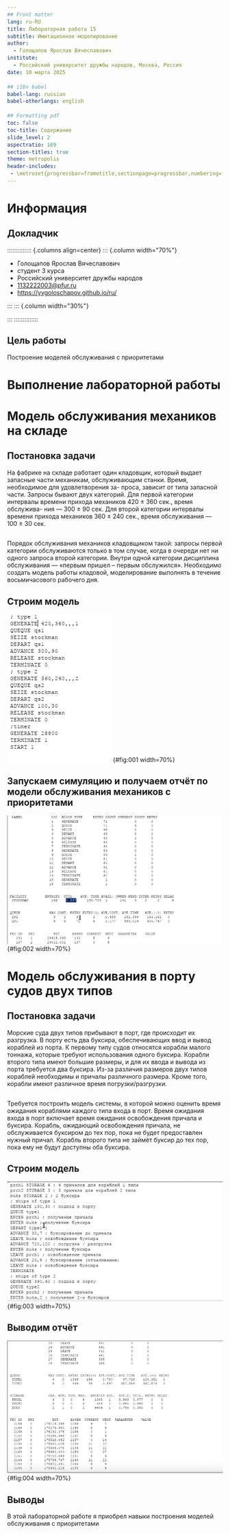 ```yaml
---
## Front matter
lang: ru-RU
title: Лабораторная работа 15
subtitle: Имитационное моделирование
author:
  - Голощапов Ярослав Вячеславович
institute:
  - Российский университет дружбы народов, Москва, Россия
date: 10 марта 2025

## i18n babel
babel-lang: russian
babel-otherlangs: english

## Formatting pdf
toc: false
toc-title: Содержание
slide_level: 2
aspectratio: 169
section-titles: true
theme: metropolis
header-includes:
 - \metroset{progressbar=frametitle,sectionpage=progressbar,numbering=fraction}
---
```


# Информация

## Докладчик

:::::::::::::: {.columns align=center}
::: {.column width="70%"}

  * Голощапов Ярослав Вячеславович
  * студент 3 курса
  * Российский университет дружбы народов
  * [1132222003@pfur.ru](mailto:1132222003@pfur.ru)
  * <https://yvgoloschapov.github.io/ru/>

:::
::: {.column width="30%"}


:::
::::::::::::::

## Цель работы

Построение моделей обслуживания с приоритетами

# Выполнение лабораторной работы

# Модель обслуживания механиков на складе



## **Постановка задачи**

На фабрике на складе работает один кладовщик, который выдает запасные части
механикам, обслуживающим станки. Время, необходимое для удовлетворения за-
проса, зависит от типа запасной части. Запросы бывают двух категорий. Для первой
категории интервалы времени прихода механиков 420 ± 360 сек., время обслужива-
ния — 300 ± 90 сек. Для второй категории интервалы времени прихода механиков
360 ± 240 сек., время обслуживания — 100 ± 30 сек.

##

Порядок обслуживания механиков кладовщиком такой: запросы первой категории
обслуживаются только в том случае, когда в очереди нет ни одного запроса второй
категории. Внутри одной категории дисциплина обслуживания — «первым пришел –
первым обслужился». Необходимо создать модель работы кладовой, моделирование
выполнять в течение восьмичасового рабочего дня. 

## Строим модель 

![Модель](image/01.png){#fig:001 width=70%}

## Запускаем симуляцию и получаем отчёт по модели обслуживания механиков с приоритетами 

![отчет](image/02.png){#fig:002 width=70%}

# Модель обслуживания в порту судов двух типов

## **Постановка задачи**

Морские суда двух типов прибывают в порт, где происходит их разгрузка. В порту
есть два буксира, обеспечивающих ввод и вывод кораблей из порта. К первому
типу судов относятся корабли малого тоннажа, которые требуют использования
одного буксира. Корабли второго типа имеют большие размеры, и для их ввода
и вывода из порта требуется два буксира. Из-за различия размеров двух типов
кораблей необходимы и причалы различного размера. Кроме того, корабли имеют
различное время погрузки/разгрузки.

##

Требуется построить модель системы, в которой можно оценить время ожидания
кораблями каждого типа входа в порт. Время ожидания входа в порт включает время
ожидания освобождения причала и буксира. Корабль, ожидающий освобождения
причала, не обслуживается буксиром до тех пор, пока не будет предоставлен нужный
причал. Корабль второго типа не займёт буксир до тех пор, пока ему не будут
доступны оба буксира.


## Строим модель 

![Модель](image/03.png){#fig:003 width=70%}

## Выводим отчёт 

![Отчет](image/04.png){#fig:004 width=70%}

## Выводы

В этой лабораторной работе я приобрел навыки построения моделей обслуживания с приоритетами

